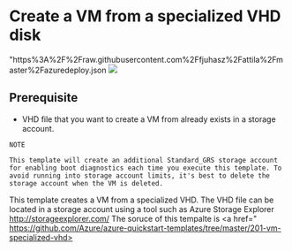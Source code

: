# Create a VM from a specialized VHD disk
"https%3A%2F%2Fraw.githubusercontent.com%2Ffjuhasz%2Fattila%2Fmaster%2Fazuredeploy.json
<a href="https://portal.azure.com/#create/Microsoft.Template/uri/https%3A%2F%2Fraw.githubusercontent.com%2Ffjuhasz%2FCustomVM%2Fmaster%2Fazuredeploy.json" target="_blank">
    <img src="http://azuredeploy.net/deploybutton.png"/>
</a>

## Prerequisite 
- VHD file that you want to create a VM from already exists in a storage account.

```
NOTE

This template will create an additional Standard_GRS storage account for enabling boot diagnostics each time you execute this template. To avoid running into storage account limits, it's best to delete the storage account when the VM is deleted.
```

This template creates a VM from a specialized VHD. The VHD file can be located in a storage account using a tool such as Azure Storage Explorer http://storageexplorer.com/
The soruce of this tempalte is 
<a href=" https://github.com/Azure/azure-quickstart-templates/tree/master/201-vm-specialized-vhd>
</a>



